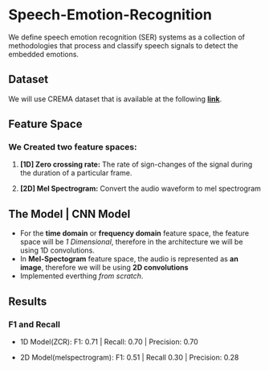 # Speech-Emotion-Recognition
We define speech emotion recognition (SER) systems as a collection of methodologies that
process and classify speech signals to detect the embedded emotions.

## Dataset
We will use CREMA dataset that is available at the following **[link](https://www.kaggle.com/dmitrybabko/speech-emotion-recognition-en)**.


## Feature Space
### We Created two feature spaces:
1. **[1D] Zero crossing rate:** 
  The rate of sign-changes of the signal during the duration of a particular frame.
  
2. **[2D] Mel Spectrogram:**
  Convert the audio waveform to mel spectrogram
 
 ## The Model | CNN Model
- For the **time domain** or **frequency domain** feature space, the feature space will be *1 Dimensional*, therefore in the architecture we will be using 1D convolutions.
- In **Mel-Spectogram** feature space, the audio is represented as **an image**, therefore we will be using **2D convolutions**
- Implemented everthing *from scratch*.

## Results

### F1 and Recall
- 1D Model(ZCR): F1: 0.71   | Recall: 0.70 |   Precision: 0.70

- 2D Model(melspectrogram):  F1: 0.51     |   Recall 0.30  |   Precision:   0.28

